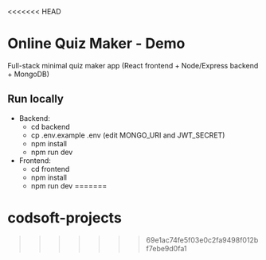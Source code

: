 <<<<<<< HEAD

# Online Quiz Maker - Demo

Full-stack minimal quiz maker app (React frontend + Node/Express backend + MongoDB)

## Run locally
- Backend:
  - cd backend
  - cp .env.example .env (edit MONGO_URI and JWT_SECRET)
  - npm install
  - npm run dev
- Frontend:
  - cd frontend
  - npm install
  - npm run dev
=======
# codsoft-projects
>>>>>>> 69e1ac74fe5f03e0c2fa9498f012bf7ebe9d0fa1
